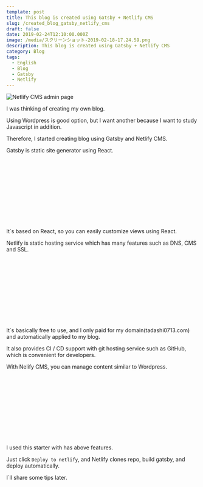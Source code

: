 ```yaml
---
template: post
title: This blog is created using Gatsby + Netlify CMS
slug: /created_blog_gatsby_netlify_cms
draft: false
date: 2019-02-24T12:10:00.000Z
image: /media/スクリーンショット-2019-02-18-17.24.59.png
description: This blog is created using Gatsby + Netlify CMS
category: Blog
tags:
  - English
  - Blog
  - Gatsby
  - Netlify
---
```

![Netlify CMS admin page](/media/スクリーンショット-2019-02-18-17.24.59.png "Netlify CMS admin page")

I was thinking of creating my own blog.

Using Wordpress is good option, but I want another because I want to study Javascript in addition.

Therefore, I started creating blog using Gatsby and Netlify CMS.

Gatsby is static site generator using React.

<div class="iframely-embed"><div class="iframely-responsive" style="height: 168px; padding-bottom: 0;"><a href="https://www.gatsbyjs.org/" data-iframely-url="//cdn.iframe.ly/api/iframe?url=https%3A%2F%2Fwww.gatsbyjs.org%2F&key=b9fe832f5332a1c3e40cbe51810e08d3"></a></div></div>

It`s based on React, so you can easily customize views using React.

Netlify is static hosting service which has many features such as DNS, CMS and SSL.

<div class="iframely-embed"><div class="iframely-responsive" style="height: 168px; padding-bottom: 0;"><a href="https://www.netlify.com/" data-iframely-url="//cdn.iframe.ly/api/iframe?url=https%3A%2F%2Fwww.netlify.com%2F&key=b9fe832f5332a1c3e40cbe51810e08d3"></a></div></div>

It`s basically free to use, and I only paid for my domain(tadashi0713.com) and automatically applied to my blog.

It also provides CI / CD support with git hosting service such as GitHub, which is convenient for developers.

With Nelify CMS, you can manage content similar to Wordpress.

<div class="iframely-embed"><div class="iframely-responsive" style="height: 168px; padding-bottom: 0;"><a href="https://github.com/alxshelepenok/gatsby-starter-lumen" data-iframely-url="//cdn.iframe.ly/api/iframe?url=https%3A%2F%2Fgithub.com%2Falxshelepenok%2Fgatsby-starter-lumen&key=b9fe832f5332a1c3e40cbe51810e08d3"></a></div>

I used this starter with has above features.

Just click `Deploy to netlify`, and Netlify clones repo, build gatsby, and deploy automatically.

I`ll share some tips later.
